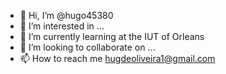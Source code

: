 - 👋 Hi, I’m @hugo45380
- 👀 I’m interested in ...
- 🌱 I’m currently learning at the IUT of Orleans
- 💞️ I’m looking to collaborate on ...
- 📫 How to reach me hugdeoliveira1@gmail.com

